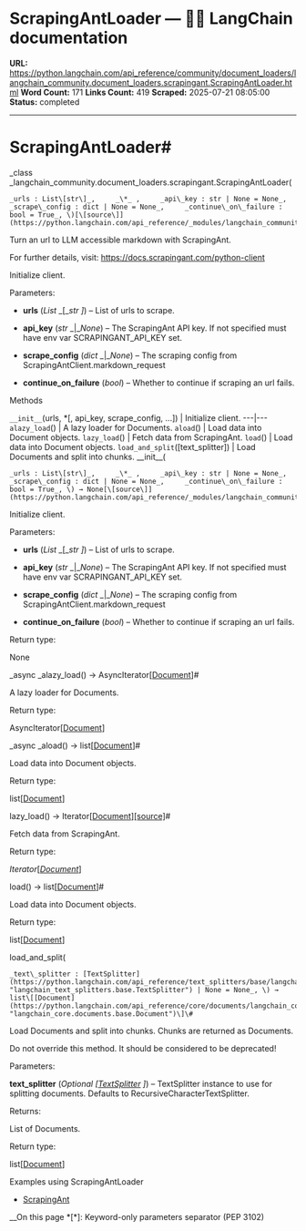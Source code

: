 # ScrapingAntLoader — 🦜🔗 LangChain  documentation

**URL:** https://python.langchain.com/api_reference/community/document_loaders/langchain_community.document_loaders.scrapingant.ScrapingAntLoader.html
**Word Count:** 171
**Links Count:** 419
**Scraped:** 2025-07-21 08:05:00
**Status:** completed

---

# ScrapingAntLoader\#

_class _langchain\_community.document\_loaders.scrapingant.ScrapingAntLoader\(

    _urls : List\[str\]_,     _\*_ ,     _api\_key : str | None = None_,     _scrape\_config : dict | None = None_,     _continue\_on\_failure : bool = True_, \)[\[source\]](https://python.langchain.com/api_reference/_modules/langchain_community/document_loaders/scrapingant.html#ScrapingAntLoader)\#     

Turn an url to LLM accessible markdown with ScrapingAnt.

For further details, visit: <https://docs.scrapingant.com/python-client>

Initialize client.

Parameters:     

  * **urls** \(_List_ _\[__str_ _\]_\) – List of urls to scrape.

  * **api\_key** \(_str_ _|__None_\) – The ScrapingAnt API key. If not specified must have env var SCRAPINGANT\_API\_KEY set.

  * **scrape\_config** \(_dict_ _|__None_\) – The scraping config from ScrapingAntClient.markdown\_request

  * **continue\_on\_failure** \(_bool_\) – Whether to continue if scraping an url fails.

Methods

`__init__`\(urls, \*\[, api\_key, scrape\_config, ...\]\) | Initialize client.   ---|---   `alazy_load`\(\) | A lazy loader for Documents.   `aload`\(\) | Load data into Document objects.   `lazy_load`\(\) | Fetch data from ScrapingAnt.   `load`\(\) | Load data into Document objects.   `load_and_split`\(\[text\_splitter\]\) | Load Documents and split into chunks.      \_\_init\_\_\(

    _urls : List\[str\]_,     _\*_ ,     _api\_key : str | None = None_,     _scrape\_config : dict | None = None_,     _continue\_on\_failure : bool = True_, \) → None[\[source\]](https://python.langchain.com/api_reference/_modules/langchain_community/document_loaders/scrapingant.html#ScrapingAntLoader.__init__)\#     

Initialize client.

Parameters:     

  * **urls** \(_List_ _\[__str_ _\]_\) – List of urls to scrape.

  * **api\_key** \(_str_ _|__None_\) – The ScrapingAnt API key. If not specified must have env var SCRAPINGANT\_API\_KEY set.

  * **scrape\_config** \(_dict_ _|__None_\) – The scraping config from ScrapingAntClient.markdown\_request

  * **continue\_on\_failure** \(_bool_\) – Whether to continue if scraping an url fails.

Return type:     

None

_async _alazy\_load\(\) → AsyncIterator\[[Document](https://python.langchain.com/api_reference/core/documents/langchain_core.documents.base.Document.html#langchain_core.documents.base.Document "langchain_core.documents.base.Document")\]\#     

A lazy loader for Documents.

Return type:     

AsyncIterator\[[Document](https://python.langchain.com/api_reference/core/documents/langchain_core.documents.base.Document.html#langchain_core.documents.base.Document "langchain_core.documents.base.Document")\]

_async _aload\(\) → list\[[Document](https://python.langchain.com/api_reference/core/documents/langchain_core.documents.base.Document.html#langchain_core.documents.base.Document "langchain_core.documents.base.Document")\]\#     

Load data into Document objects.

Return type:     

list\[[Document](https://python.langchain.com/api_reference/core/documents/langchain_core.documents.base.Document.html#langchain_core.documents.base.Document "langchain_core.documents.base.Document")\]

lazy\_load\(\) → Iterator\[[Document](https://python.langchain.com/api_reference/core/documents/langchain_core.documents.base.Document.html#langchain_core.documents.base.Document "langchain_core.documents.base.Document")\][\[source\]](https://python.langchain.com/api_reference/_modules/langchain_community/document_loaders/scrapingant.html#ScrapingAntLoader.lazy_load)\#     

Fetch data from ScrapingAnt.

Return type:     

_Iterator_\[[_Document_](https://python.langchain.com/api_reference/core/documents/langchain_core.documents.base.Document.html#langchain_core.documents.base.Document "langchain_core.documents.base.Document")\]

load\(\) → list\[[Document](https://python.langchain.com/api_reference/core/documents/langchain_core.documents.base.Document.html#langchain_core.documents.base.Document "langchain_core.documents.base.Document")\]\#     

Load data into Document objects.

Return type:     

list\[[Document](https://python.langchain.com/api_reference/core/documents/langchain_core.documents.base.Document.html#langchain_core.documents.base.Document "langchain_core.documents.base.Document")\]

load\_and\_split\(

    _text\_splitter : [TextSplitter](https://python.langchain.com/api_reference/text_splitters/base/langchain_text_splitters.base.TextSplitter.html#langchain_text_splitters.base.TextSplitter "langchain_text_splitters.base.TextSplitter") | None = None_, \) → list\[[Document](https://python.langchain.com/api_reference/core/documents/langchain_core.documents.base.Document.html#langchain_core.documents.base.Document "langchain_core.documents.base.Document")\]\#     

Load Documents and split into chunks. Chunks are returned as Documents.

Do not override this method. It should be considered to be deprecated\!

Parameters:     

**text\_splitter** \(_Optional_ _\[_[_TextSplitter_](https://python.langchain.com/api_reference/text_splitters/base/langchain_text_splitters.base.TextSplitter.html#langchain_text_splitters.base.TextSplitter "langchain_text_splitters.base.TextSplitter") _\]_\) – TextSplitter instance to use for splitting documents. Defaults to RecursiveCharacterTextSplitter.

Returns:     

List of Documents.

Return type:     

list\[[Document](https://python.langchain.com/api_reference/core/documents/langchain_core.documents.base.Document.html#langchain_core.documents.base.Document "langchain_core.documents.base.Document")\]

Examples using ScrapingAntLoader

  * [ScrapingAnt](https://python.langchain.com/docs/integrations/document_loaders/scrapingant/)

__On this page   *[\*]: Keyword-only parameters separator (PEP 3102)